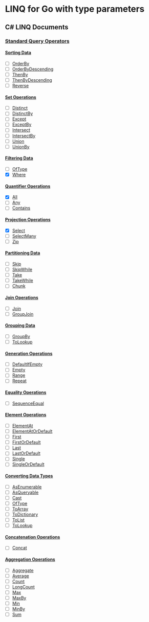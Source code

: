 # LINQ for Go with type parameters


## C# LINQ Documents

### [Standard Query Operators](https://docs.microsoft.com/en-us/dotnet/csharp/programming-guide/concepts/linq/standard-query-operators-overview)

#### [Sorting Data](https://docs.microsoft.com/en-us/dotnet/csharp/programming-guide/concepts/linq/sorting-data)

- [ ] [OrderBy](https://docs.microsoft.com/en-us/dotnet/api/system.linq.enumerable.orderby)
- [ ] [OrderByDescending](https://docs.microsoft.com/en-us/dotnet/api/system.linq.enumerable.orderbydescending)
- [ ] [ThenBy](https://docs.microsoft.com/en-us/dotnet/api/system.linq.enumerable.thenby)
- [ ] [ThenByDescending](https://docs.microsoft.com/en-us/dotnet/api/system.linq.enumerable.thenbydescending)
- [ ] [Reverse](https://docs.microsoft.com/en-us/dotnet/api/system.linq.enumerable.reverse)

#### [Set Operations](https://docs.microsoft.com/en-us/dotnet/csharp/programming-guide/concepts/linq/set-operations)

- [ ] [Distinct](https://docs.microsoft.com/en-us/dotnet/api/system.linq.enumerable.distinct)
- [ ] [DistinctBy](https://docs.microsoft.com/en-us/dotnet/api/system.linq.enumerable.distinctby)
- [ ] [Except](https://docs.microsoft.com/en-us/dotnet/api/system.linq.enumerable.except)
- [ ] [ExceptBy](https://docs.microsoft.com/en-us/dotnet/api/system.linq.enumerable.exceptby)
- [ ] [Intersect](https://docs.microsoft.com/en-us/dotnet/api/system.linq.enumerable.intersect)
- [ ] [IntersectBy](https://docs.microsoft.com/en-us/dotnet/api/system.linq.enumerable.intersectby)
- [ ] [Union](https://docs.microsoft.com/en-us/dotnet/api/system.linq.enumerable.union)
- [ ] [UnionBy](https://docs.microsoft.com/en-us/dotnet/api/system.linq.enumerable.unionby)

#### [Filtering Data](https://docs.microsoft.com/en-us/dotnet/csharp/programming-guide/concepts/linq/filtering-data)

- [ ] [OfType](https://docs.microsoft.com/en-us/dotnet/api/system.linq.enumerable.oftype)
- [x] [Where](https://docs.microsoft.com/en-us/dotnet/api/system.linq.enumerable.where)

#### [Quantifier Operations](https://docs.microsoft.com/en-us/dotnet/csharp/programming-guide/concepts/linq/quantifier-operations)

- [x] [All](https://docs.microsoft.com/en-us/dotnet/api/system.linq.enumerable.all)
- [ ] [Any](https://docs.microsoft.com/en-us/dotnet/api/system.linq.enumerable.any)
- [ ] [Contains](https://docs.microsoft.com/en-us/dotnet/api/system.linq.enumerable.contains)

#### [Projection Operations](https://docs.microsoft.com/en-us/dotnet/csharp/programming-guide/concepts/linq/projection-operations)

- [x] [Select](https://docs.microsoft.com/en-us/dotnet/api/system.linq.enumerable.select)
- [ ] [SelectMany](https://docs.microsoft.com/en-us/dotnet/api/system.linq.enumerable.selectmany)
- [ ] [Zip](https://docs.microsoft.com/en-us/dotnet/api/system.linq.enumerable.zip)

#### [Partitioning Data](https://docs.microsoft.com/en-us/dotnet/csharp/programming-guide/concepts/linq/partitioning-data)

- [ ] [Skip](https://docs.microsoft.com/en-us/dotnet/api/system.linq.enumerable.skip)
- [ ] [SkipWhile](https://docs.microsoft.com/en-us/dotnet/api/system.linq.enumerable.skipwhile)
- [ ] [Take](https://docs.microsoft.com/en-us/dotnet/api/system.linq.enumerable.take)
- [ ] [TakeWhile](https://docs.microsoft.com/en-us/dotnet/api/system.linq.enumerable.takewhile)
- [ ] [Chunk](https://docs.microsoft.com/en-us/dotnet/api/system.linq.enumerable.chunk)

#### [Join Operations](https://docs.microsoft.com/en-us/dotnet/csharp/programming-guide/concepts/linq/join-operations)

- [ ] [Join](https://docs.microsoft.com/en-us/dotnet/api/system.linq.enumerable.join)
- [ ] [GroupJoin](https://docs.microsoft.com/en-us/dotnet/api/system.linq.enumerable.groupjoin)

#### [Grouping Data](https://docs.microsoft.com/en-us/dotnet/csharp/programming-guide/concepts/linq/grouping-data)

- [ ] [GroupBy](https://docs.microsoft.com/en-us/dotnet/api/system.linq.enumerable.groupby)
- [ ] [ToLookup](https://docs.microsoft.com/en-us/dotnet/api/system.linq.enumerable.tolookup)

#### [Generation Operations](https://docs.microsoft.com/en-us/dotnet/csharp/programming-guide/concepts/linq/generation-operations)

- [ ] [DefaultIfEmpty](https://docs.microsoft.com/en-us/dotnet/api/system.linq.enumerable.defaultifempty)
- [ ] [Empty](https://docs.microsoft.com/en-us/dotnet/api/system.linq.enumerable.empty)
- [ ] [Range](https://docs.microsoft.com/en-us/dotnet/api/system.linq.enumerable.range)
- [ ] [Repeat](https://docs.microsoft.com/en-us/dotnet/api/system.linq.enumerable.repeat)

#### [Equality Operations](https://docs.microsoft.com/en-us/dotnet/csharp/programming-guide/concepts/linq/equality-operations)

- [ ] [SequenceEqual](https://docs.microsoft.com/en-us/dotnet/api/system.linq.enumerable.sequenceequal)

#### [Element Operations](https://docs.microsoft.com/en-us/dotnet/csharp/programming-guide/concepts/linq/element-operations)

- [ ] [ElementAt](https://docs.microsoft.com/en-us/dotnet/api/system.linq.enumerable.elementat)
- [ ] [ElementAtOrDefault](https://docs.microsoft.com/en-us/dotnet/api/system.linq.enumerable.elementatordefault)
- [ ] [First](https://docs.microsoft.com/en-us/dotnet/api/system.linq.enumerable.first)
- [ ] [FirstOrDefault](https://docs.microsoft.com/en-us/dotnet/api/system.linq.enumerable.firstordefault)
- [ ] [Last](https://docs.microsoft.com/en-us/dotnet/api/system.linq.enumerable.last)
- [ ] [LastOrDefault](https://docs.microsoft.com/en-us/dotnet/api/system.linq.enumerable.lastordefault)
- [ ] [Single](https://docs.microsoft.com/en-us/dotnet/api/system.linq.enumerable.single)
- [ ] [SingleOrDefault](https://docs.microsoft.com/en-us/dotnet/api/system.linq.enumerable.singleordefault)

#### [Converting Data Types](https://docs.microsoft.com/en-us/dotnet/csharp/programming-guide/concepts/linq/converting-data-types)

- [ ] [AsEnumerable](https://docs.microsoft.com/en-us/dotnet/api/system.linq.enumerable.asenumerable)
- [ ] [AsQueryable](https://docs.microsoft.com/en-us/dotnet/api/system.linq.queryable.asqueryable)
- [ ] [Cast](https://docs.microsoft.com/en-us/dotnet/api/system.linq.enumerable.cast)
- [ ] [OfType](https://docs.microsoft.com/en-us/dotnet/api/system.linq.enumerable.oftype)
- [ ] [ToArray](https://docs.microsoft.com/en-us/dotnet/api/system.linq.enumerable.toarray)
- [ ] [ToDictionary](https://docs.microsoft.com/en-us/dotnet/api/system.linq.enumerable.todictionary)
- [ ] [ToList](https://docs.microsoft.com/en-us/dotnet/api/system.linq.enumerable.tolist)
- [ ] [ToLookup](https://docs.microsoft.com/en-us/dotnet/api/system.linq.enumerable.tolookup)

#### [Concatenation Operations](https://docs.microsoft.com/en-us/dotnet/csharp/programming-guide/concepts/linq/concatenation-operations)

- [ ] [Concat](https://docs.microsoft.com/en-us/dotnet/api/system.linq.enumerable.concat)

#### [Aggregation Operations](https://docs.microsoft.com/en-us/dotnet/csharp/programming-guide/concepts/linq/aggregation-operations)

- [ ] [Aggregate](https://docs.microsoft.com/en-us/dotnet/api/system.linq.enumerable.aggregate)
- [ ] [Average](https://docs.microsoft.com/en-us/dotnet/api/system.linq.enumerable.average)
- [ ] [Count](https://docs.microsoft.com/en-us/dotnet/api/system.linq.enumerable.count)
- [ ] [LongCount](https://docs.microsoft.com/en-us/dotnet/api/system.linq.enumerable.longcount)
- [ ] [Max](https://docs.microsoft.com/en-us/dotnet/api/system.linq.enumerable.max)
- [ ] [MaxBy](https://docs.microsoft.com/en-us/dotnet/api/system.linq.enumerable.maxby)
- [ ] [Min](https://docs.microsoft.com/en-us/dotnet/api/system.linq.enumerable.min)
- [ ] [MinBy](https://docs.microsoft.com/en-us/dotnet/api/system.linq.enumerable.minby)
- [ ] [Sum](https://docs.microsoft.com/en-us/dotnet/api/system.linq.enumerable.sum)

